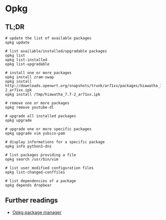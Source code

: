 # Opkg

## TL;DR

```shell
# update the list of available packages
opkg update

# list available/installed/upgradable packages
opkg list
opkg list-installed
opkg list-upgradable

# install one or more packages
opkg install zram-swap
opkg install http://downloads.openwrt.org/snapshots/trunk/ar71xx/packages/hiawatha_7.7-2_ar71xx.ipk
opkg install /tmp/hiawatha_7.7-2_ar71xx.ipk

# remove one or more packages
opkg remove youtube-dl

# upgrade all installed packages
opkg upgrade

# upgrade one or more specific packages
opkg upgrade vim yubico-pam

# display informations for a specific package
opkg info python3-dns

# list packages providing a file
opkg search /usr/bin/vim

# list user modified configuration files
opkg list-changed-conffiles

# list dependencies of a package
opkg depends dropbear
```

## Further readings

- [Opkg package manager]

[opkg package manager]: https://openwrt.org/docs/guide-user/additional-software/opkg
